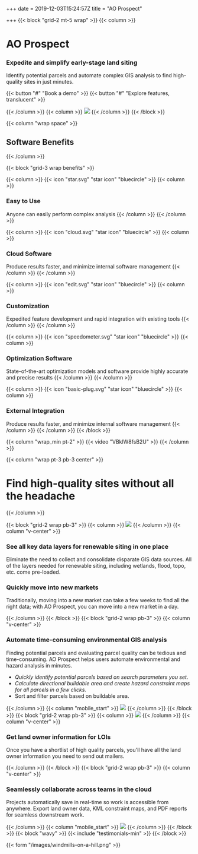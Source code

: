 +++
date = 2019-12-03T15:24:57Z
title = "AO Prospect"

+++
{{< block "grid-2 mt-5 wrap" >}}
{{< column >}}

# AO Prospect

### Expedite and simplify early-stage land siting

Identify potential parcels and automate complex GIS analysis to find high-quality sites in just minutes.

{{< button "#" "Book a demo" >}}
{{< button "#" "Explore features, translucent" >}}

{{< /column >}}
{{< column >}}
![](/images/macbook.png)
{{< /column >}}
{{< /block >}}

{{< column "wrap space" >}}

## Software Benefits

{{< /column >}}

{{< block "grid-3 wrap benefits" >}}

{{< column >}}
{{< icon "star.svg" "star icon" "bluecircle" >}}
{{< column >}}

### Easy to Use

Anyone can easily perform complex analysis
{{< /column >}}
{{< /column >}}

{{< column >}}
{{< icon "cloud.svg" "star icon" "bluecircle" >}}
{{< column >}}

### Cloud Software

Produce results faster, and minimize internal software management
{{< /column >}}
{{< /column >}}

{{< column >}}
{{< icon "edit.svg" "star icon" "bluecircle" >}}
{{< column >}}

### Customization

Expedited feature development and rapid integration with existing tools
{{< /column >}}
{{< /column >}}

{{< column >}}
{{< icon "speedometer.svg" "star icon" "bluecircle" >}}
{{< column >}}

### Optimization Software

State-of-the-art optimization models and software provide highly accurate and precise results
{{< /column >}}
{{< /column >}}

{{< column >}}
{{< icon "basic-plug.svg" "star icon" "bluecircle" >}}
{{< column >}}

### External Integration

Produce results faster, and minimize internal software management
{{< /column >}}
{{< /column >}}
{{< /block >}}

{{< column "wrap_min pt-2" >}}
{{< video "VBklW8fsB2U" >}}
{{< /column >}}

{{< column "wrap pt-3 pb-3 center" >}}

# Find high-quality sites without all the headache

{{< /column >}}

{{< block "grid-2 wrap pb-3" >}}
{{< column >}}
![](/images/macbook.png)
{{< /column >}}
{{< column "v-center" >}}

### See all key data layers for renewable siting in one place

Eliminate the need to collect and consolidate disparate GIS data sources. All of the layers needed for renewable siting, including wetlands, flood, topo, etc. come pre-loaded.

### Quickly move into new markets

Traditionally, moving into a new market can take a few weeks to find all the right data; with AO Prospect, you can move into a new market in a day. 

{{< /column >}} {{< /block >}} {{< block "grid-2 wrap pb-3" >}} {{< column "v-center" >}}

### Automate time-consuming environmental GIS analysis

Finding potential parcels and evaluating parcel quality can be tedious and time-consuming. AO Prospect helps users automate environmental and hazard analysis in minutes.

* _Quickly identify potential parcels based on search parameters you set._
* _Calculate directional buildable area and create hazard constraint maps for all parcels in a few clicks._ 
* Sort and filter parcels based on buildable area.

{{< /column >}} {{< column "mobile_start" >}} ![](/images/macbook.png)
{{< /column >}}
{{< /block >}}
{{< block "grid-2 wrap pb-3" >}}
{{< column >}}
![](/images/macbook.png)
{{< /column >}}
{{< column "v-center" >}}

### Get land owner information for LOIs

Once you have a shortlist of high quality parcels, you'll have all the land owner information you need to send out mailers. 

{{< /column >}} {{< /block >}} {{< block "grid-2 wrap pb-3" >}} {{< column "v-center" >}}

### Seamlessly collaborate across teams in the cloud

Projects automatically save in real-time so work is accessible from anywhere. Export land owner data, KML constraint maps, and PDF reports for seamless downstream work.

{{< /column >}}
{{< column "mobile_start" >}}
![](/images/macbook.png)
{{< /column >}}
{{< /block >}}
{{< block "wavy" >}}
{{< include "testimonials-min" >}}
{{< /block >}}

{{< form "/images/windmills-on-a-hill.png" >}}